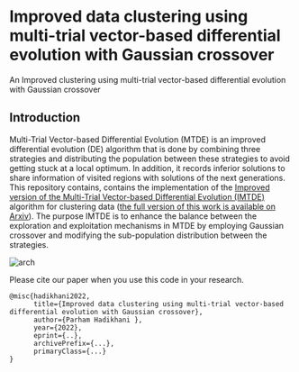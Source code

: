 # Improved data clustering using multi-trial vector-based differential evolution with Gaussian crossover
An Improved clustering using multi-trial vector-based differential evolution with Gaussian crossover

## Introduction


Multi-Trial Vector-based Differential Evolution (MTDE) is an improved differential evolution (DE) algorithm that is done by combining three strategies and distributing the population between these strategies to avoid getting stuck at a local optimum. In addition, it records inferior solutions to share information of visited regions with solutions of the next generations. This repository contains, contains the implementation of the [Improved version of the Multi-Trial Vector-based Differential Evolution (IMTDE)](https://arxiv.org/...) algorithm for clustering data ([the full version of this work is available on Arxiv](https://arxiv.org/...)). The purpose IMTDE is to enhance the balance between the exploration and exploitation mechanisms in MTDE by employing Gaussian crossover and modifying the sub-population distribution between the strategies.

![arch](/img/DIAGRAM.jpg)


Please cite our paper when you use this code in your research.
```
@misc{hadikhani2022,
      title={Improved data clustering using multi-trial vector-based differential evolution with Gaussian crossover}, 
      author={Parham Hadikhani },
      year={2022},
      eprint={..},
      archivePrefix={...},
      primaryClass={...}
}
```
